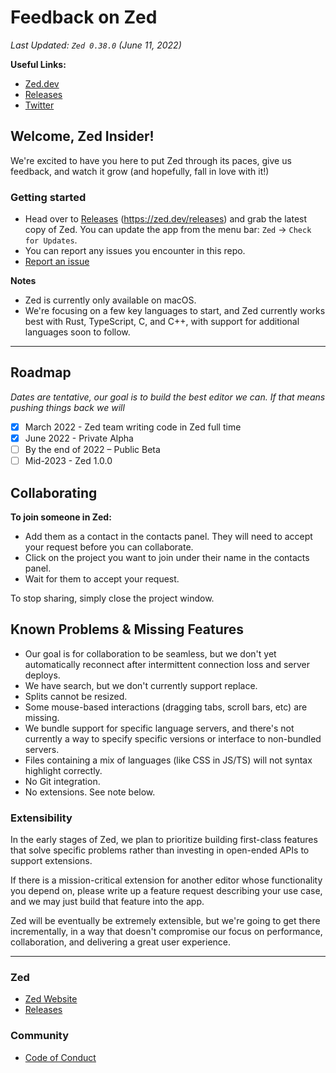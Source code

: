 # Feedback on Zed

*Last Updated: `Zed 0.38.0` (June 11, 2022)*

**Useful Links:**
- [Zed.dev](https://zed.dev/)
- [Releases](https://zed.dev/releases)
- [Twitter](https://twitter.com/zeddotdev)

## Welcome, Zed Insider!

We're excited to have you here to put Zed through its paces, give us feedback, and watch it grow (and hopefully, fall in love with it!)

### Getting started

- Head over to [Releases](https://zed.dev/releases) (https://zed.dev/releases) and grab the latest copy of Zed. You can update the app from the menu bar: `Zed` -> `Check for Updates`.
- You can report any issues you encounter in this repo. 
-  [Report an issue](https://github.com/zed-industries/feedback/issues/new/choose)

**Notes**

- Zed is currently only available on macOS.
- We're focusing on a few key languages to start, and Zed currently works best with Rust, TypeScript, C, and C++, with support for additional languages soon to follow.

---

## Roadmap

_Dates are tentative, our goal is to build the best editor we can. If that means pushing things back we will_

- [x] March 2022 - Zed team writing code in Zed full time
- [x] June 2022 - Private Alpha
- [ ] By the end of 2022 – Public Beta
- [ ] Mid-2023 - Zed 1.0.0

## Collaborating

**To join someone in Zed:**

- Add them as a contact in the contacts panel. They will need to accept your request before you can collaborate.
- Click on the project you want to join under their name in the contacts panel.
- Wait for them to accept your request.

To stop sharing, simply close the project window.

## Known Problems & Missing Features

- Our goal is for collaboration to be seamless, but we don't yet automatically reconnect after intermittent connection loss and server deploys.
- We have search, but we don't currently support replace.
- Splits cannot be resized.
- Some mouse-based interactions (dragging tabs, scroll bars, etc) are missing.
- We bundle support for specific language servers, and there's not currently a way to specify specific versions or interface to non-bundled servers.
- Files containing a mix of languages (like CSS in JS/TS) will not syntax highlight correctly.
- No Git integration.
- No extensions. See note below.

### Extensibility

In the early stages of Zed, we plan to prioritize building first-class features that solve specific problems rather than investing in open-ended APIs to support extensions.

If there is a mission-critical extension for another editor whose functionality you depend on, please write up a feature request describing your use case, and we may just build that feature into the app.

Zed will be eventually be extremely extensible, but we're going to get there incrementally, in a way that doesn't compromise our focus on performance, collaboration, and delivering a great user experience.

---

### Zed

- [Zed Website](https://zed.dev/)
- [Releases](https://zed.dev/releases)

### Community

- [Code of Conduct](https://github.com/zed-industries/feedback/blob/main/CODE_OF_CONDUCT.md)
